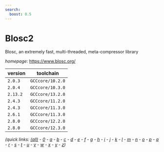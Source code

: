 ```yaml
---
search:
  boost: 0.5
---
```

# Blosc2

Blosc, an extremely fast, multi-threaded, meta-compressor library

*homepage*: <https://www.blosc.org/>

version | toolchain
--------|----------
``2.0.3`` | ``GCCcore/10.2.0``
``2.0.4`` | ``GCCcore/10.3.0``
``2.13.2`` | ``GCCcore/13.2.0``
``2.4.3`` | ``GCCcore/11.2.0``
``2.4.3`` | ``GCCcore/11.3.0``
``2.6.1`` | ``GCCcore/11.3.0``
``2.8.0`` | ``GCCcore/12.2.0``
``2.8.0`` | ``GCCcore/12.3.0``


*(quick links: [(all)](../index.md) - [0](../0/index.md) - [a](../a/index.md) - [b](../b/index.md) - [c](../c/index.md) - [d](../d/index.md) - [e](../e/index.md) - [f](../f/index.md) - [g](../g/index.md) - [h](../h/index.md) - [i](../i/index.md) - [j](../j/index.md) - [k](../k/index.md) - [l](../l/index.md) - [m](../m/index.md) - [n](../n/index.md) - [o](../o/index.md) - [p](../p/index.md) - [q](../q/index.md) - [r](../r/index.md) - [s](../s/index.md) - [t](../t/index.md) - [u](../u/index.md) - [v](../v/index.md) - [w](../w/index.md) - [x](../x/index.md) - [y](../y/index.md) - [z](../z/index.md))*

